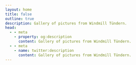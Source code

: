 ```yaml
---
layout: home
title: false
outline: true
description: Gallery of pictures from Windmill Tündern.
head:
  - - meta
    - property: og:description
      content: Gallery of pictures from Windmill Tündern.
  - - meta
    - name: twitter:description
      content: Gallery of pictures from Windmill Tündern.
---
```


<script setup>
import Gallery from '../pages/Gallery.vue'
</script>

<Gallery />
